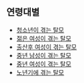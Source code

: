 ## 연령대별

- [청소년이 겪는 탈모](/m04/m0401/m040103/m04010301)
- [젊은 여성이 겪는 탈모](/m04/m0401/m040103/m04010302)
- [출산후 여성이 겪는 탈모](/m04/m0401/m040103/m04010303)
- [중년 남성이 겪는 탈모](/m04/m0401/m040103/m04010304)
- [중년 여성이 겪는 탈모](/m04/m0401/m040103/m04010305)
- [노년기에 겪는 탈모](/m04/m0401/m040103/m04010306)

<!--stackedit_data:
eyJoaXN0b3J5IjpbNzM4OTg5ODQxLC0zNzU3NjQ5NjAsMTEwND
MyMTEwMSwtMTk0NTY5MzA1XX0=
-->
